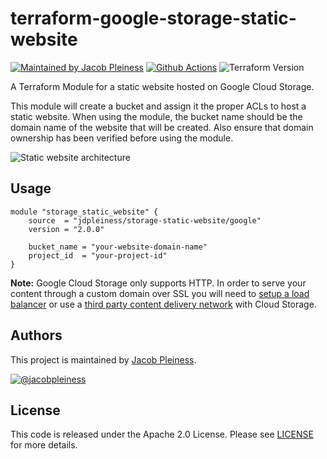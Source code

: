# terraform-google-storage-static-website

[![Maintained by Jacob Pleiness](https://img.shields.io/badge/maintained%20by-%40jdpleiness-ff69b4)](https://github.com/jdpleiness)
[![Github Actions](https://github.com/jdpleiness/terraform-google-storage-static-website/workflows/Terraform/badge.svg)](https://github.com/jdpleiness/terraform-google-storage-static-website/actions?workflow=Terraform)
![Terraform Version](https://img.shields.io/badge/tf-%3E%3D0.12.0-blue.svg)

A Terraform Module for a static website hosted on Google Cloud Storage.

This module will create a bucket and assign it the proper ACLs to host a static website. When using the module, the bucket name should be the domain name of the website that will be created. Also ensure that domain ownership has been verified before using the module.

![Static website architecture][arc-link]

## Usage

```HCL
module "storage_static_website" {
    source  = "jdpleiness/storage-static-website/google"
    version = "2.0.0"

    bucket_name = "your-website-domain-name"
    project_id  = "your-project-id"
}
```

**Note:** Google Cloud Storage only supports HTTP. In order to serve your content through a custom domain over SSL you will need to [setup a load balancer][lb-link] or use a [third party content delivery network][cdn-link] with Cloud Storage.

## Authors

This project is maintained by [Jacob Pleiness](https://github.com/jdpleiness).

[![@jacobpleiness](https://img.shields.io/twitter/follow/jacobpleiness?label=Follow%20%40jacobpleiness%20on%20Twitter&style=social)](https://twitter.com/jacobpleiness)

## License
This code is released under the Apache 2.0 License. Please see [LICENSE][lic-link] for more details.

[arc-link]: https://github.com/jdpleiness/terraform-google-storage-static-website/blob/master/_docs/architecture.png?raw=true
[lb-link]: https://cloud.google.com/compute/docs/load-balancing/http/adding-a-backend-bucket-to-content-based-load-balancing
[cdn-link]: https://cloudplatform.googleblog.com/2015/09/push-google-cloud-origin-content-out-to-users.html
[lic-link]: https://github.com/jdpleiness/terraform-google-storage-static-website/blob/master/LICENSE

